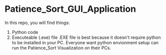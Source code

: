 # Patience_Sort_GUI_Application
In this repo, you will find things:
1. Python code
2. Executeable (.exe) file
.EXE file is best because it doesn't require python to be installed in your PC.
Everyone want python envionment setup can run the Patience_Sort Visualization on their PCs.

